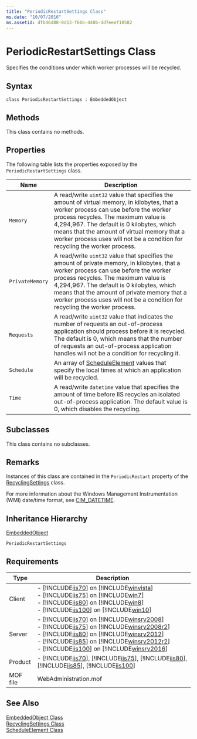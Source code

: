 ```yaml
---
title: "PeriodicRestartSettings Class"
ms.date: "10/07/2016"
ms.assetid: dfb46d88-0d13-f66b-440b-dd7eeef10582
---
```

# PeriodicRestartSettings Class
Specifies the conditions under which worker processes will be recycled.  
  
## Syntax  
  
```vbs  
class PeriodicRestartSettings : EmbeddedObject  
```  
  
## Methods  
 This class contains no methods.  
  
## Properties  
 The following table lists the properties exposed by the `PeriodicRestartSettings` class.  
  
|Name|Description|  
|----------|-----------------|  
|`Memory`|A read/write `uint32` value that specifies the amount of virtual memory, in kilobytes, that a worker process can use before the worker process recycles. The maximum value is 4,294,967. The default is 0 kilobytes, which means that the amount of virtual memory that a worker process uses will not be a condition for recycling the worker process.|  
|`PrivateMemory`|A read/write `uint32` value that specifies the amount of private memory, in kilobytes, that a worker process can use before the worker process recycles. The maximum value is 4,294,967. The default is 0 kilobytes, which means that the amount of private memory that a worker process uses will not be a condition for recycling the worker process.|  
|`Requests`|A read/write `uint32` value that indicates the number of requests an out-of-process application should process before it is recycled. The default is 0, which means that the number of requests an out-of-process application handles will not be a condition for recycling it.|  
|`Schedule`|An array of [ScheduleElement](../wmi-provider/scheduleelement-class.md) values that specify the local times at which an application will be recycled.|  
|`Time`|A read/write `datetime` value that specifies the amount of time before IIS recycles an isolated out-of-process application. The default value is 0, which disables the recycling.|  
  
## Subclasses  
 This class contains no subclasses.  
  
## Remarks  
 Instances of this class are contained in the `PeriodicRestart` property of the [RecyclingSettings](../wmi-provider/recyclingsettings-class.md) class.  
  
 For more information about the Windows Management Instrumentation (WMI) date/time format, see [CIM_DATETIME](https://go.microsoft.com/fwlink/?LinkId=57551).  
  
## Inheritance Hierarchy  
 [EmbeddedObject](../wmi-provider/embeddedobject-class.md)  
  
 `PeriodicRestartSettings`  
  
## Requirements  
  
|Type|Description|  
|----------|-----------------|  
|Client|-   [!INCLUDE[iis70](../wmi-provider/includes/iis70-md.md)] on [!INCLUDE[winvista](../wmi-provider/includes/winvista-md.md)]<br />-   [!INCLUDE[iis75](../wmi-provider/includes/iis75-md.md)] on [!INCLUDE[win7](../wmi-provider/includes/win7-md.md)]<br />-   [!INCLUDE[iis80](../wmi-provider/includes/iis80-md.md)] on [!INCLUDE[win8](../wmi-provider/includes/win8-md.md)]<br />-   [!INCLUDE[iis100](../wmi-provider/includes/iis100-md.md)] on [!INCLUDE[win10](../wmi-provider/includes/win10-md.md)]|  
|Server|-   [!INCLUDE[iis70](../wmi-provider/includes/iis70-md.md)] on [!INCLUDE[winsrv2008](../wmi-provider/includes/winsrv2008-md.md)]<br />-   [!INCLUDE[iis75](../wmi-provider/includes/iis75-md.md)] on [!INCLUDE[winsrv2008r2](../wmi-provider/includes/winsrv2008r2-md.md)]<br />-   [!INCLUDE[iis80](../wmi-provider/includes/iis80-md.md)] on [!INCLUDE[winsrv2012](../wmi-provider/includes/winsrv2012-md.md)]<br />-   [!INCLUDE[iis85](../wmi-provider/includes/iis85-md.md)] on [!INCLUDE[winsrv2012r2](../wmi-provider/includes/winsrv2012r2-md.md)]<br />-   [!INCLUDE[iis100](../wmi-provider/includes/iis100-md.md)] on [!INCLUDE[winsrv2016](../wmi-provider/includes/winsrv2016-md.md)]|  
|Product|-   [!INCLUDE[iis70](../wmi-provider/includes/iis70-md.md)], [!INCLUDE[iis75](../wmi-provider/includes/iis75-md.md)], [!INCLUDE[iis80](../wmi-provider/includes/iis80-md.md)], [!INCLUDE[iis85](../wmi-provider/includes/iis85-md.md)], [!INCLUDE[iis100](../wmi-provider/includes/iis100-md.md)]|  
|MOF file|WebAdministration.mof|  
  
## See Also  
 [EmbeddedObject Class](../wmi-provider/embeddedobject-class.md)   
 [RecyclingSettings Class](../wmi-provider/recyclingsettings-class.md)   
 [ScheduleElement Class](../wmi-provider/scheduleelement-class.md)